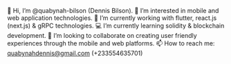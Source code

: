 👋 Hi, I’m @quabynah-bilson (Dennis Bilson).
👀 I’m interested in mobile and web application technologies.
🌱 I’m currently working with flutter, react.js (next.js) & gRPC technologies.
💻 I’m currently learning solidity & blockchain development.
💞️ I’m looking to collaborate on creating user friendly experiences through the mobile and web platforms.
📫 How to reach me: quabynahdennis@gmail.com (+233554635701)
